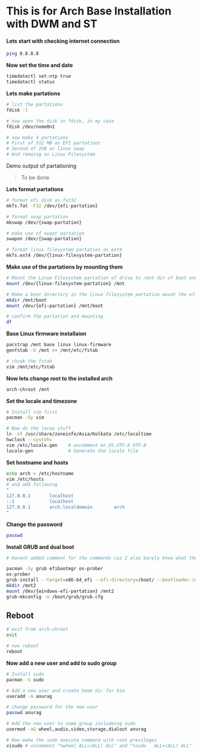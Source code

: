# This is for Arch Base Installation with DWM and ST
#### **Lets start with checking internet connection**
```sh
ping 8.8.8.8
```
**Now set the time and date**
```sh
timedatectl set-ntp true
timedatectl status
```
**Lets make partations**
```sh
# list the partations
fdisk -l

# now open the disk in fdisk, in my case 
fdisk /dev/nvme0n1

# now make 3 partations
# First of 512 MB as EFI partations
# Second of 2GB as linux swap
# And remaing as Linux Filesystem
```
Demo output of partationing
> To be done

**Lets format partations**
```sh
# format efi disk as fat32
mkfs.fat -F32 /dev/{efi-partation}

# format swap partation
mkswap /dev/{swap-partation}

# make use of swapt partation
swapon /dev/{swap-partation}

# format linux filesystem partation as ext4
mkfs.ext4 /dev/{linux-filesystem-partation}
```

**Make use of the partations by mounting them**
```sh
# Mount the Linux Filesystem partation of drive to /mnt dir of boot environment
mount /dev/{linux-filesystem-partation} /mnt

# Make a boot directory in the linux filesystem partation mount the efi partation in the boot dir.
mkdir /mnt/boot
mount /dev/{efi-partation} /mnt/boot

# confirm the partation and mounting
df
```

**Base Linux firmware installaion**
```sh
pacstrap /mnt base linux linux-firmware
genfstab -U /mnt >> /mnt/etc/fstab

# chcek the fstab
vim /mnt/etc/fstab
```

**Now lets change root to the installed arch**
```sh
arch-chroot /mnt
```

**Set the locale and timezone**
```sh
# Install vim first
pacman -Sy vim

# Now do the locae stuff
ln -sf /usr/share/zoneinfo/Asia/Kolkata /etc/localtime
hwclock --systohc
vim /etc/locale.gen    # uncomment en_US.UTF-8 UTF-8
locale-gen             # Generate the locale file
```
**Set hostname and hosts**
```sh
echo arch > /etc/hostname
vim /etc/hosts
# and add following
"
127.0.0.1       localhost
::1             localhost
127.0.0.1       arch.localdomain        arch
"
```
**Change the password**
```sh
passwd
```
**Install GRUB and dual boot**
```sh
# Havent added comment for the commands cuz I also barely know what they do 😅

pacman -Sy grub efibootmgr os-prober
os-prober
grub-install --target=x86-64_efi --efi-directory=/boot/ --bootloader-id=GRUB
mkdir /mnt2
mount /dev/{windows-efi-partation} /mnt2
grub-mkconfig -o /boot/grub/grub.cfg
```
## Reboot
```sh
# exit from arch-chroot
exit

# now reboot
reboot
```

**Now add a new user and add to sudo group**
```sh
# Install sudo
pacman -S sudo

# Add a new user and create home dir for him
useradd -m anurag

# change password for the new user
passwd anurag

# Add the new user to some group includeing sudo
usermod -aG wheel,audio,video,storage,dialout anurag

# Now make the sudo execute command with root previleges
visudo # uncomment "%wheel ALL=(ALL) ALL" and "%sudo   ALL=(ALL) ALL"
```
